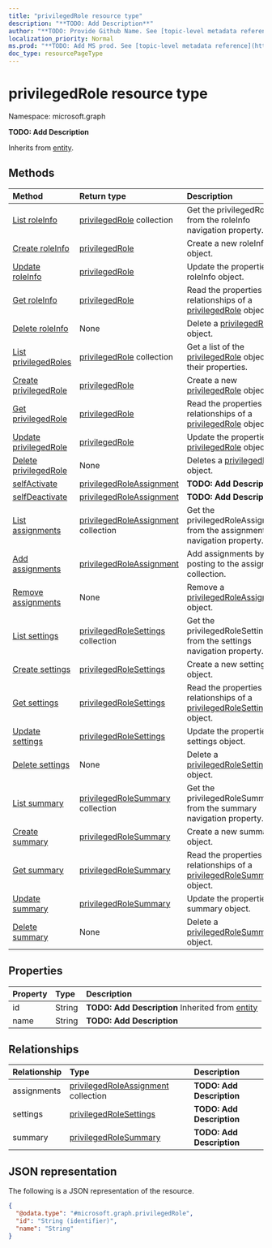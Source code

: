 ```yaml
---
title: "privilegedRole resource type"
description: "**TODO: Add Description**"
author: "**TODO: Provide Github Name. See [topic-level metadata reference](https://msgo.azurewebsites.net/add/document/guidelines/metadata.html#topic-level-metadata)**"
localization_priority: Normal
ms.prod: "**TODO: Add MS prod. See [topic-level metadata reference](https://msgo.azurewebsites.net/add/document/guidelines/metadata.html#topic-level-metadata)**"
doc_type: resourcePageType
---
```


# privilegedRole resource type

Namespace: microsoft.graph

**TODO: Add Description**


Inherits from [entity](../resources/entity.md).

## Methods
|Method|Return type|Description|
|:---|:---|:---|
|[List roleInfo](../api/privilegedroleassignment-list-roleinfo.md)|[privilegedRole](../resources/privilegedrole.md) collection|Get the privilegedRoles from the roleInfo navigation property.|
|[Create roleInfo](../api/privilegedroleassignment-post-roleinfo.md)|[privilegedRole](../resources/privilegedrole.md)|Create a new roleInfo object.|
|[Update roleInfo](../api/privilegedroleassignment-update-roleinfo.md)|[privilegedRole](../resources/privilegedrole.md)|Update the properties of a roleInfo object.|
|[Get roleInfo](../api/privilegedroleassignment-get-privilegedrole.md)|[privilegedRole](../resources/privilegedrole.md)|Read the properties and relationships of a [privilegedRole](../resources/privilegedrole.md) object.|
|[Delete roleInfo](../api/privilegedroleassignment-delete-roleinfo.md)|None|Delete a [privilegedRole](../resources/privilegedrole.md) object.|
|[List privilegedRoles](../api/privilegedrole-list.md)|[privilegedRole](../resources/privilegedrole.md) collection|Get a list of the [privilegedRole](../resources/privilegedrole.md) objects and their properties.|
|[Create privilegedRole](../api/privilegedrole-post-privilegedroles.md)|[privilegedRole](../resources/privilegedrole.md)|Create a new [privilegedRole](../resources/privilegedrole.md) object.|
|[Get privilegedRole](../api/privilegedrole-get.md)|[privilegedRole](../resources/privilegedrole.md)|Read the properties and relationships of a [privilegedRole](../resources/privilegedrole.md) object.|
|[Update privilegedRole](../api/privilegedrole-update.md)|[privilegedRole](../resources/privilegedrole.md)|Update the properties of a [privilegedRole](../resources/privilegedrole.md) object.|
|[Delete privilegedRole](../api/privilegedrole-delete.md)|None|Deletes a [privilegedRole](../resources/privilegedrole.md) object.|
|[selfActivate](../api/privilegedrole-selfactivate.md)|[privilegedRoleAssignment](../resources/privilegedroleassignment.md)|**TODO: Add Description**|
|[selfDeactivate](../api/privilegedrole-selfdeactivate.md)|[privilegedRoleAssignment](../resources/privilegedroleassignment.md)|**TODO: Add Description**|
|[List assignments](../api/privilegedrole-list-assignments.md)|[privilegedRoleAssignment](../resources/privilegedroleassignment.md) collection|Get the privilegedRoleAssignments from the assignments navigation property.|
|[Add assignments](../api/privilegedrole-post-assignments.md)|[privilegedRoleAssignment](../resources/privilegedroleassignment.md)|Add assignments by posting to the assignments collection.|
|[Remove assignments](../api/privilegedrole-delete-assignments.md)|None|Remove a [privilegedRoleAssignment](../resources/privilegedroleassignment.md) object.|
|[List settings](../api/privilegedrole-list-settings.md)|[privilegedRoleSettings](../resources/privilegedrolesettings.md) collection|Get the privilegedRoleSettings from the settings navigation property.|
|[Create settings](../api/privilegedrole-post-settings.md)|[privilegedRoleSettings](../resources/privilegedrolesettings.md)|Create a new settings object.|
|[Get settings](../api/privilegedrole-get-privilegedrolesettings.md)|[privilegedRoleSettings](../resources/privilegedrolesettings.md)|Read the properties and relationships of a [privilegedRoleSettings](../resources/privilegedrolesettings.md) object.|
|[Update settings](../api/privilegedrole-update-settings.md)|[privilegedRoleSettings](../resources/privilegedrolesettings.md)|Update the properties of a settings object.|
|[Delete settings](../api/privilegedrole-delete-settings.md)|None|Delete a [privilegedRoleSettings](../resources/privilegedrolesettings.md) object.|
|[List summary](../api/privilegedrole-list-summary.md)|[privilegedRoleSummary](../resources/privilegedrolesummary.md) collection|Get the privilegedRoleSummaries from the summary navigation property.|
|[Create summary](../api/privilegedrole-post-summary.md)|[privilegedRoleSummary](../resources/privilegedrolesummary.md)|Create a new summary object.|
|[Get summary](../api/privilegedrole-get-privilegedrolesummary.md)|[privilegedRoleSummary](../resources/privilegedrolesummary.md)|Read the properties and relationships of a [privilegedRoleSummary](../resources/privilegedrolesummary.md) object.|
|[Update summary](../api/privilegedrole-update-summary.md)|[privilegedRoleSummary](../resources/privilegedrolesummary.md)|Update the properties of a summary object.|
|[Delete summary](../api/privilegedrole-delete-summary.md)|None|Delete a [privilegedRoleSummary](../resources/privilegedrolesummary.md) object.|

## Properties
|Property|Type|Description|
|:---|:---|:---|
|id|String|**TODO: Add Description** Inherited from [entity](../resources/entity.md)|
|name|String|**TODO: Add Description**|

## Relationships
|Relationship|Type|Description|
|:---|:---|:---|
|assignments|[privilegedRoleAssignment](../resources/privilegedroleassignment.md) collection|**TODO: Add Description**|
|settings|[privilegedRoleSettings](../resources/privilegedrolesettings.md)|**TODO: Add Description**|
|summary|[privilegedRoleSummary](../resources/privilegedrolesummary.md)|**TODO: Add Description**|

## JSON representation
The following is a JSON representation of the resource.
<!-- {
  "blockType": "resource",
  "keyProperty": "id",
  "@odata.type": "microsoft.graph.privilegedRole",
  "baseType": "microsoft.graph.entity",
  "openType": false
}
-->
``` json
{
  "@odata.type": "#microsoft.graph.privilegedRole",
  "id": "String (identifier)",
  "name": "String"
}
```

